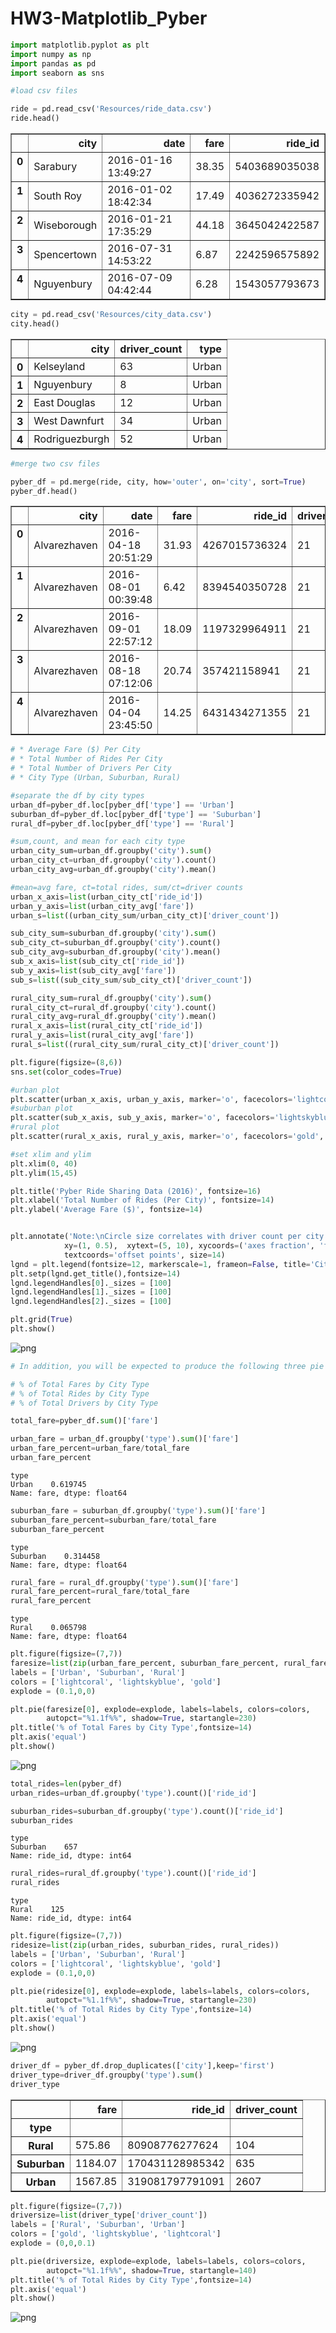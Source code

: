 # HW3-Matplotlib_Pyber



```python
import matplotlib.pyplot as plt
import numpy as np
import pandas as pd
import seaborn as sns
```


```python
#load csv files
```


```python
ride = pd.read_csv('Resources/ride_data.csv')
ride.head()
```




<div>
<style>
    .dataframe thead tr:only-child th {
        text-align: right;
    }

    .dataframe thead th {
        text-align: left;
    }

    .dataframe tbody tr th {
        vertical-align: top;
    }
</style>
<table border="1" class="dataframe">
  <thead>
    <tr style="text-align: right;">
      <th></th>
      <th>city</th>
      <th>date</th>
      <th>fare</th>
      <th>ride_id</th>
    </tr>
  </thead>
  <tbody>
    <tr>
      <th>0</th>
      <td>Sarabury</td>
      <td>2016-01-16 13:49:27</td>
      <td>38.35</td>
      <td>5403689035038</td>
    </tr>
    <tr>
      <th>1</th>
      <td>South Roy</td>
      <td>2016-01-02 18:42:34</td>
      <td>17.49</td>
      <td>4036272335942</td>
    </tr>
    <tr>
      <th>2</th>
      <td>Wiseborough</td>
      <td>2016-01-21 17:35:29</td>
      <td>44.18</td>
      <td>3645042422587</td>
    </tr>
    <tr>
      <th>3</th>
      <td>Spencertown</td>
      <td>2016-07-31 14:53:22</td>
      <td>6.87</td>
      <td>2242596575892</td>
    </tr>
    <tr>
      <th>4</th>
      <td>Nguyenbury</td>
      <td>2016-07-09 04:42:44</td>
      <td>6.28</td>
      <td>1543057793673</td>
    </tr>
  </tbody>
</table>
</div>




```python
city = pd.read_csv('Resources/city_data.csv')
city.head()
```




<div>
<style>
    .dataframe thead tr:only-child th {
        text-align: right;
    }

    .dataframe thead th {
        text-align: left;
    }

    .dataframe tbody tr th {
        vertical-align: top;
    }
</style>
<table border="1" class="dataframe">
  <thead>
    <tr style="text-align: right;">
      <th></th>
      <th>city</th>
      <th>driver_count</th>
      <th>type</th>
    </tr>
  </thead>
  <tbody>
    <tr>
      <th>0</th>
      <td>Kelseyland</td>
      <td>63</td>
      <td>Urban</td>
    </tr>
    <tr>
      <th>1</th>
      <td>Nguyenbury</td>
      <td>8</td>
      <td>Urban</td>
    </tr>
    <tr>
      <th>2</th>
      <td>East Douglas</td>
      <td>12</td>
      <td>Urban</td>
    </tr>
    <tr>
      <th>3</th>
      <td>West Dawnfurt</td>
      <td>34</td>
      <td>Urban</td>
    </tr>
    <tr>
      <th>4</th>
      <td>Rodriguezburgh</td>
      <td>52</td>
      <td>Urban</td>
    </tr>
  </tbody>
</table>
</div>




```python
#merge two csv files
```


```python
pyber_df = pd.merge(ride, city, how='outer', on='city', sort=True)
pyber_df.head()
```




<div>
<style>
    .dataframe thead tr:only-child th {
        text-align: right;
    }

    .dataframe thead th {
        text-align: left;
    }

    .dataframe tbody tr th {
        vertical-align: top;
    }
</style>
<table border="1" class="dataframe">
  <thead>
    <tr style="text-align: right;">
      <th></th>
      <th>city</th>
      <th>date</th>
      <th>fare</th>
      <th>ride_id</th>
      <th>driver_count</th>
      <th>type</th>
    </tr>
  </thead>
  <tbody>
    <tr>
      <th>0</th>
      <td>Alvarezhaven</td>
      <td>2016-04-18 20:51:29</td>
      <td>31.93</td>
      <td>4267015736324</td>
      <td>21</td>
      <td>Urban</td>
    </tr>
    <tr>
      <th>1</th>
      <td>Alvarezhaven</td>
      <td>2016-08-01 00:39:48</td>
      <td>6.42</td>
      <td>8394540350728</td>
      <td>21</td>
      <td>Urban</td>
    </tr>
    <tr>
      <th>2</th>
      <td>Alvarezhaven</td>
      <td>2016-09-01 22:57:12</td>
      <td>18.09</td>
      <td>1197329964911</td>
      <td>21</td>
      <td>Urban</td>
    </tr>
    <tr>
      <th>3</th>
      <td>Alvarezhaven</td>
      <td>2016-08-18 07:12:06</td>
      <td>20.74</td>
      <td>357421158941</td>
      <td>21</td>
      <td>Urban</td>
    </tr>
    <tr>
      <th>4</th>
      <td>Alvarezhaven</td>
      <td>2016-04-04 23:45:50</td>
      <td>14.25</td>
      <td>6431434271355</td>
      <td>21</td>
      <td>Urban</td>
    </tr>
  </tbody>
</table>
</div>




```python
# * Average Fare ($) Per City
# * Total Number of Rides Per City
# * Total Number of Drivers Per City
# * City Type (Urban, Suburban, Rural)
```


```python
#separate the df by city types
urban_df=pyber_df.loc[pyber_df['type'] == 'Urban']
suburban_df=pyber_df.loc[pyber_df['type'] == 'Suburban']
rural_df=pyber_df.loc[pyber_df['type'] == 'Rural']
```


```python
#sum,count, and mean for each city type
urban_city_sum=urban_df.groupby('city').sum()
urban_city_ct=urban_df.groupby('city').count()
urban_city_avg=urban_df.groupby('city').mean()
```


```python
#mean=avg fare, ct=total rides, sum/ct=driver counts
urban_x_axis=list(urban_city_ct['ride_id'])
urban_y_axis=list(urban_city_avg['fare'])
urban_s=list((urban_city_sum/urban_city_ct)['driver_count'])
```


```python
sub_city_sum=suburban_df.groupby('city').sum()
sub_city_ct=suburban_df.groupby('city').count()
sub_city_avg=suburban_df.groupby('city').mean()
sub_x_axis=list(sub_city_ct['ride_id'])
sub_y_axis=list(sub_city_avg['fare'])
sub_s=list((sub_city_sum/sub_city_ct)['driver_count'])
```


```python
rural_city_sum=rural_df.groupby('city').sum()
rural_city_ct=rural_df.groupby('city').count()
rural_city_avg=rural_df.groupby('city').mean()
rural_x_axis=list(rural_city_ct['ride_id'])
rural_y_axis=list(rural_city_avg['fare'])
rural_s=list((rural_city_sum/rural_city_ct)['driver_count'])
```


```python
plt.figure(figsize=(8,6))
sns.set(color_codes=True)

#urban plot
plt.scatter(urban_x_axis, urban_y_axis, marker='o', facecolors='lightcoral', edgecolors='black', s=[x*4 for x in urban_s], alpha=0.5, label='Urban', linewidth=2.0)
#suburban plot
plt.scatter(sub_x_axis, sub_y_axis, marker='o', facecolors='lightskyblue', edgecolors='black', s=[x*4 for x in sub_s], alpha=0.5, label='Suburban', linewidth=2.0)
#rural plot
plt.scatter(rural_x_axis, rural_y_axis, marker='o', facecolors='gold', edgecolors='black', s=[x*4 for x in rural_s], alpha=0.5, label='Rural', linewidth=2.0)

#set xlim and ylim
plt.xlim(0, 40)
plt.ylim(15,45)

plt.title('Pyber Ride Sharing Data (2016)', fontsize=16)
plt.xlabel('Total Number of Rides (Per City)', fontsize=14)
plt.ylabel('Average Fare ($)', fontsize=14)


plt.annotate('Note:\nCircle size correlates with driver count per city',
            xy=(1, 0.5),  xytext=(5, 10), xycoords=('axes fraction', 'figure fraction'),
            textcoords='offset points', size=14)
lgnd = plt.legend(fontsize=12, markerscale=1, frameon=False, title='City Types')
plt.setp(lgnd.get_title(),fontsize=14)
lgnd.legendHandles[0]._sizes = [100]
lgnd.legendHandles[1]._sizes = [100]
lgnd.legendHandles[2]._sizes = [100]

plt.grid(True)
plt.show()
```


![png](output_12_0.png)



```python
# In addition, you will be expected to produce the following three pie charts:

# % of Total Fares by City Type
# % of Total Rides by City Type
# % of Total Drivers by City Type
```


```python
total_fare=pyber_df.sum()['fare']
```


```python
urban_fare = urban_df.groupby('type').sum()['fare']
urban_fare_percent=urban_fare/total_fare
urban_fare_percent
```




    type
    Urban    0.619745
    Name: fare, dtype: float64




```python
suburban_fare = suburban_df.groupby('type').sum()['fare']
suburban_fare_percent=suburban_fare/total_fare
suburban_fare_percent
```




    type
    Suburban    0.314458
    Name: fare, dtype: float64




```python
rural_fare = rural_df.groupby('type').sum()['fare']
rural_fare_percent=rural_fare/total_fare
rural_fare_percent
```




    type
    Rural    0.065798
    Name: fare, dtype: float64




```python
plt.figure(figsize=(7,7))
faresize=list(zip(urban_fare_percent, suburban_fare_percent, rural_fare_percent))
labels = ['Urban', 'Suburban', 'Rural']
colors = ['lightcoral', 'lightskyblue', 'gold']
explode = (0.1,0,0)

plt.pie(faresize[0], explode=explode, labels=labels, colors=colors,
        autopct="%1.1f%%", shadow=True, startangle=230)
plt.title('% of Total Fares by City Type',fontsize=14)
plt.axis('equal')
plt.show()
```


![png](output_18_0.png)



```python
total_rides=len(pyber_df)
urban_rides=urban_df.groupby('type').count()['ride_id']
```


```python
suburban_rides=suburban_df.groupby('type').count()['ride_id']
suburban_rides
```




    type
    Suburban    657
    Name: ride_id, dtype: int64




```python
rural_rides=rural_df.groupby('type').count()['ride_id']
rural_rides
```




    type
    Rural    125
    Name: ride_id, dtype: int64




```python
plt.figure(figsize=(7,7))
ridesize=list(zip(urban_rides, suburban_rides, rural_rides))
labels = ['Urban', 'Suburban', 'Rural']
colors = ['lightcoral', 'lightskyblue', 'gold']
explode = (0.1,0,0)

plt.pie(ridesize[0], explode=explode, labels=labels, colors=colors,
        autopct="%1.1f%%", shadow=True, startangle=230)
plt.title('% of Total Rides by City Type',fontsize=14)
plt.axis('equal')
plt.show()
```


![png](output_22_0.png)



```python
driver_df = pyber_df.drop_duplicates(['city'],keep='first')
driver_type=driver_df.groupby('type').sum()
driver_type
```




<div>
<style>
    .dataframe thead tr:only-child th {
        text-align: right;
    }

    .dataframe thead th {
        text-align: left;
    }

    .dataframe tbody tr th {
        vertical-align: top;
    }
</style>
<table border="1" class="dataframe">
  <thead>
    <tr style="text-align: right;">
      <th></th>
      <th>fare</th>
      <th>ride_id</th>
      <th>driver_count</th>
    </tr>
    <tr>
      <th>type</th>
      <th></th>
      <th></th>
      <th></th>
    </tr>
  </thead>
  <tbody>
    <tr>
      <th>Rural</th>
      <td>575.86</td>
      <td>80908776277624</td>
      <td>104</td>
    </tr>
    <tr>
      <th>Suburban</th>
      <td>1184.07</td>
      <td>170431128985342</td>
      <td>635</td>
    </tr>
    <tr>
      <th>Urban</th>
      <td>1567.85</td>
      <td>319081797791091</td>
      <td>2607</td>
    </tr>
  </tbody>
</table>
</div>




```python
plt.figure(figsize=(7,7))
driversize=list(driver_type['driver_count'])
labels = ['Rural', 'Suburban', 'Urban']
colors = ['gold', 'lightskyblue', 'lightcoral']
explode = (0,0,0.1)

plt.pie(driversize, explode=explode, labels=labels, colors=colors,
        autopct="%1.1f%%", shadow=True, startangle=140)
plt.title('% of Total Rides by City Type',fontsize=14)
plt.axis('equal')
plt.show()
```


![png](output_24_0.png)

